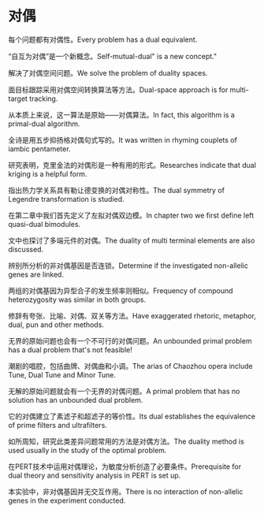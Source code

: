 # 对偶

<p><span class="chinese">每个问题都有对偶性。</span><span class="english">Every problem has a dual equivalent.</span></p>

<p><span class="chinese">“自互为对偶”是一个新概念。</span><span class="english">Self-mutual-dual" is a new concept."</span></p>

<p><span class="chinese">解决了对偶空间问题。</span><span class="english">We solve the problem of duality spaces.</span></p>

<p><span class="chinese">面目标跟踪采用对偶空间转换算法等方法。</span><span class="english">Dual-space approach is for multi-target tracking.</span></p>

<p><span class="chinese">从本质上来说，这一算法是原始——对偶算法。</span><span class="english">In fact, this algorithm is a primal-dual algorithm.</span></p>

<p><span class="chinese">全诗是用五步抑扬格对偶句式写的。</span><span class="english">It was written in rhyming couplets of iambic pentameter.</span></p>

<p><span class="chinese">研究表明，克里金法的对偶形是一种有用的形式。</span><span class="english">Researches indicate that dual kriging is a helpful form.</span></p>

<p><span class="chinese">指出热力学关系具有勒让德变换的对偶对称性。</span><span class="english">The dual symmetry of Legendre transformation is studied.</span></p>

<p><span class="chinese">在第二章中我们首先定义了左拟对偶双边模。</span><span class="english">In chapter two we first define left quasi-dual bimodules.</span></p>

<p><span class="chinese">文中也探讨了多端元件的对偶。</span><span class="english">The duality of multi terminal elements are also discussed.</span></p>

<p><span class="chinese">辨别所分析的非对偶基因是否连锁。</span><span class="english">Determine if the investigated non-allelic genes are linked.</span></p>

<p><span class="chinese">两组的对偶基因为异型合子的发生频率则相似。</span><span class="english">Frequency of compound heterozygosity was similar in both groups.</span></p>

<p><span class="chinese">修辞有夸张、比喻、对偶、双关等方法。</span><span class="english">Have exaggerated rhetoric, metaphor, dual, pun and other methods.</span></p>

<p><span class="chinese">无界的原始问题也会有一个不可行的对偶问题。</span><span class="english">An unbounded primal problem has a dual problem that's not feasible!</span></p>

<p><span class="chinese">潮剧的唱腔，包括曲牌、对偶曲和小调。</span><span class="english">The arias of Chaozhou opera include Tune, Dual Tune and Minor Tune.</span></p>

<p><span class="chinese">无解的原始问题就会有一个无界的对偶问题。</span><span class="english">A primal problem that has no solution has an unbounded dual problem.</span></p>

<p><span class="chinese">它的对偶建立了素滤子和超滤子的等价性。</span><span class="english">Its dual establishes the equivalence of prime filters and ultrafilters.</span></p>

<p><span class="chinese">如所周知，研究此类差异问题常用的方法是对偶方法。</span><span class="english">The duality method is used usually in the study of the optimal problem.</span></p>

<p><span class="chinese">在PERT技术中运用对偶理论，为敏度分析创造了必要条件。</span><span class="english">Prerequisite for dual theory and sensitivity analysis in PERT is set up.</span></p>

<p><span class="chinese">本实验中，非对偶基因并无交互作用。</span><span class="english">There is no interaction of non-allelic genes in the experiment conducted.</span></p>

